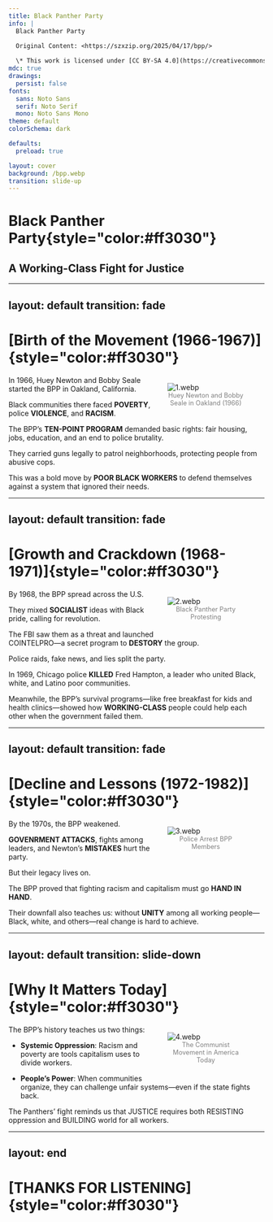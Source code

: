 ```yaml
---
title: Black Panther Party
info: |
  Black Panther Party

  Original Content: <https://szxzip.org/2025/04/17/bpp/>
  
  \* This work is licensed under [CC BY-SA 4.0](https://creativecommons.org/licenses/by-sa/4.0/).
mdc: true
drawings:
  persist: false
fonts:
  sans: Noto Sans
  serif: Noto Serif
  mono: Noto Sans Mono
theme: default
colorSchema: dark

defaults:
  preload: true

layout: cover
background: /bpp.webp
transition: slide-up
---
```


# **Black Panther Party**{style="color:#ff3030"}

## A Working-Class Fight for Justice

---
layout: default
transition: fade
---

# [Birth of the Movement (1966-1967)]{style="color:#ff3030"}

<figure style="float: right; width: 30%; margin-left: 5%; margin-bottom: 5%;">
  <img src="/1.webp" alt="1.webp" style="border-radius: 0px;">
  <figcaption style="text-align: center; font-size: 0.9em; color: gray;">Huey Newton and Bobby Seale in Oakland (1966)</figcaption>
</figure>

In 1966, Huey Newton and Bobby Seale started the BPP in Oakland, California. 

Black communities there faced **POVERTY**, police **VIOLENCE**, and **RACISM**. 

The BPP’s **TEN-POINT PROGRAM** demanded basic rights: fair housing, jobs, education, and an end to police brutality. 

They carried guns legally to patrol neighborhoods, protecting people from abusive cops. 

This was a bold move by **POOR BLACK WORKERS** to defend themselves against a system that ignored their needs.

---
layout: default
transition: fade
---

# [Growth and Crackdown (1968-1971)]{style="color:#ff3030"}

<figure style="float: right; width: 30%; margin-left: 5%; margin-bottom: 5%;">
  <img src="/2.webp" alt="2.webp" style="border-radius: 0px;">
  <figcaption style="text-align: center; font-size: 0.9em; color: gray;">Black Panther Party Protesting</figcaption>
</figure>

By 1968, the BPP spread across the U.S. 

They mixed **SOCIALIST** ideas with Black pride, calling for revolution.

The FBI saw them as a threat and launched COINTELPRO—a secret program to **DESTORY** the group. 

Police raids, fake news, and lies split the party. 

In 1969, Chicago police **KILLED** Fred Hampton, a leader who united Black, white, and Latino poor communities. 

Meanwhile, the BPP’s survival programs—like free breakfast for kids and health clinics—showed how **WORKING-CLASS** people could help each other when the government failed them.

---
layout: default
transition: fade
---

# [Decline and Lessons (1972-1982)]{style="color:#ff3030"}

<figure style="float: right; width: 30%; margin-left: 5%; margin-bottom: 5%;">
  <img src="/3.webp" alt="3.webp" style="border-radius: 0px;">
  <figcaption style="text-align: center; font-size: 0.9em; color: gray;">Police Arrest BPP Members</figcaption>
</figure>

By the 1970s, the BPP weakened. 

**GOVENRMENT ATTACKS**, fights among leaders, and Newton’s **MISTAKES** hurt the party. 

But their legacy lives on. 

The BPP proved that fighting racism and capitalism must go **HAND IN HAND**. 

Their downfall also teaches us: without **UNITY** among all working people—Black, white, and others—real change is hard to achieve.

---
layout: default
transition: slide-down
---

# [Why It Matters Today]{style="color:#ff3030"}

<figure style="float: right; width: 30%; margin-left: 5%; margin-bottom: 5%;">
  <img src="/4.webp" alt="4.webp" style="border-radius: 0px;">
  <figcaption style="text-align: center; font-size: 0.9em; color: gray;">The Communist Movement in America Today</figcaption>
</figure>

The BPP’s history teaches us two things:

- **Systemic Oppression**: Racism and poverty are tools capitalism uses to divide workers.

- **People’s Power**: When communities organize, they can challenge unfair systems—even if the state fights back.

The Panthers’ fight reminds us that JUSTICE requires both RESISTING oppression and BUILDING world for all workers.

---
layout: end
---

# [THANKS FOR LISTENING]{style="color:#ff3030"}

